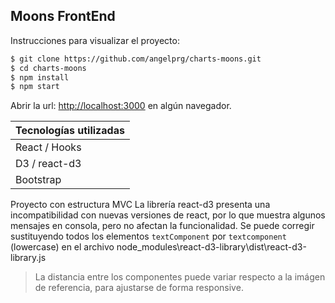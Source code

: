 ## Moons FrontEnd
Instrucciones para visualizar el proyecto:
```sh
$ git clone https://github.com/angelprg/charts-moons.git
$ cd charts-moons
$ npm install
$ npm start
```
Abrir la url: [http://localhost:3000](http://localhost:3000) en algún navegador.

| Tecnologías utilizadas |
| ------ |
| React / Hooks |
| D3 / react-d3 |
| Bootstrap |

Proyecto con estructura MVC
La librería react-d3 presenta una incompatibilidad con nuevas versiones de react, por lo que muestra algunos mensajes en consola, pero no afectan la funcionalidad. Se puede corregir sustituyendo todos los elementos `textComponent` por `textcomponent` (lowercase) en el archivo node_modules\react-d3-library\dist\react-d3-library.js

> La distancia entre los componentes puede variar respecto a la imágen de referencia, para ajustarse de forma responsive.
